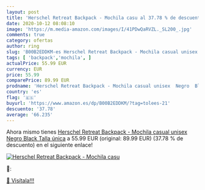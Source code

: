 ```yaml
---
layout: post
title: 'Herschel Retreat Backpack - Mochila casu al 37.78 % de descuento'
date: 2020-10-12 08:08:10
image: 'https://m.media-amazon.com/images/I/41PDwQaRVZL._SL200_.jpg'
comments: true
category: ofertas
author: ring
slug: 'B00B2EDDKM-es Herschel Retreat Backpack - Mochila casual unisex Negro...'
tags: [ 'backpack','mochila', ]
actualPrice: 55.99 EUR
currency: EUR
price: 55.99
comparePrice: 89.99 EUR
prodname: 'Herschel Retreat Backpack - Mochila casual unisex  Negro  Black   Talla única'
country: 'es'
flag: '🇪🇸'
buyurl: 'https://www.amazon.es/dp/B00B2EDDKM/?tag=tolees-21'
descuento: '37.78'
average: '66.235'
---
```


Ahora mismo tienes [Herschel Retreat Backpack - Mochila casual unisex  Negro  Black   Talla única](https://www.amazon.es/dp/B00B2EDDKM/?tag=tolees-21) a 55.99 EUR (original: 89.99 EUR) (37.78 %  de descuento) en el siguiente enlace!

[![Herschel Retreat Backpack - Mochila casu](https://m.media-amazon.com/images/I/41PDwQaRVZL._SL200_.jpg)](https://www.amazon.es/dp/B00B2EDDKM/?tag=tolees-21)

🔎:


[🛒 Visítala!!!](https://www.amazon.es/dp/B00B2EDDKM/?tag=tolees-21)
